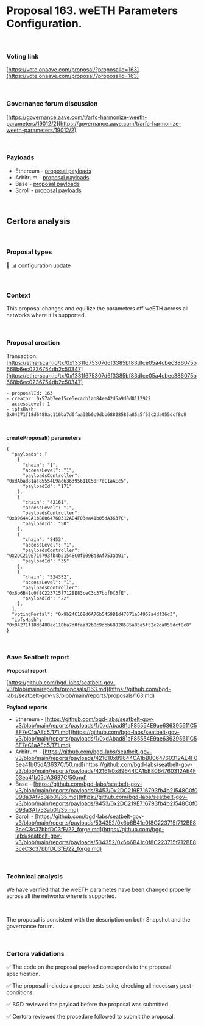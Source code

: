 # Proposal 163. weETH Parameters Configuration.

<br>

### Voting link

[https://vote.onaave.com/proposal/?proposalId=163](https://vote.onaave.com/proposal/?proposalId=163)

<br>

### Governance forum discussion

[https://governance.aave.com/t/arfc-harmonize-weeth-parameters/19012/2](https://governance.aave.com/t/arfc-harmonize-weeth-parameters/19012/2)

<br>

### Payloads

* Ethereum - [proposal payloads](https://etherscan.io/address/0x8d85e42BB8dE496ef63D28C58b54b1d9580d8564#code#F1#L1)
* Arbitrum - [proposal payloads](https://arbiscan.io/address/0xaC9d46d728FF4b8E61ce32110BbaDE37989DBcd7#code#F1#L1) 
* Base - [proposal payloads](https://basescan.org/address/0x7204d840eafF1b9E1621A90Eb4251396FE50320A#code#F1#L1) 
* Scroll - [proposal payloads](https://scrollscan.com/address/0x6949Ef84C8541Df2bE3a532a3DA6666C56e30e5b#code#F1#L1) 



<br>

## Certora analysis

<br>

### Proposal types

:wrench: :bar_chart: configuration update

<br>

### Context

This proposal changes and equilize the parameters off weETH across all networks where it is supported. 

<br>

### Proposal creation

Transaction: [https://etherscan.io/tx/0x1331f675307d6f3385bf83dfce05a4cbec386075b668b6ec0236754db2c50347](https://etherscan.io/tx/0x1331f675307d6f3385bf83dfce05a4cbec386075b668b6ec0236754db2c50347)

```
- proposalId: 163
- creator: 0x57ab7ee15ce5ecacb1ab84ee42d5a9d0d8112922
- accessLevel: 1
- ipfsHash: 0x04271f18d6488ac110ba7d0faa32b0c9dbb68828585a85a5f52c2da055dcf8c8
```

<br>

**createProposal() parameters**

```
{
  "payloads": [ 
    { 
      "chain": "1", 
      "accessLevel": "1", 
      "payloadsController": "0xdAbad81aF85554E9ae636395611C58F7eC1aAEc5", 
      "payloadId": "171" 
    }, 
    { 
      "chain": "42161", 
      "accessLevel": "1", 
      "payloadsController": "0x89644CA1bB8064760312AE4F03ea41b05dA3637C", 
      "payloadId": "50" 
    }, 
    { 
      "chain": "8453", 
      "accessLevel": "1", 
      "payloadsController": "0x2DC219E716793fb4b21548C0f009Ba3Af753ab01", 
      "payloadId": "35" 
    }, 
    { 
      "chain": "534352", 
      "accessLevel": "1", 
      "payloadsController": "0x6b6B41c0f8C223715f712BE83ceC3c37bbfDC3fE", 
      "payloadId": "22" 
    }, 
  ], 
  "votingPortal": "0x9b24C168d6A76b5459B1d47071a54962a4df36c3", 
  "ipfsHash": "0x04271f18d6488ac110ba7d0faa32b0c9dbb68828585a85a5f52c2da055dcf8c8" 
}
```

<br>

### Aave Seatbelt report

**Proposal report**

[https://github.com/bgd-labs/seatbelt-gov-v3/blob/main/reports/proposals/163.md](https://github.com/bgd-labs/seatbelt-gov-v3/blob/main/reports/proposals/163.md)

**Payload reports**

* Ethereum - [https://github.com/bgd-labs/seatbelt-gov-v3/blob/main/reports/payloads/1/0xdAbad81aF85554E9ae636395611C58F7eC1aAEc5/171.md](https://github.com/bgd-labs/seatbelt-gov-v3/blob/main/reports/payloads/1/0xdAbad81aF85554E9ae636395611C58F7eC1aAEc5/171.md)
* Arbitrum - [https://github.com/bgd-labs/seatbelt-gov-v3/blob/main/reports/payloads/421610x89644CA1bB8064760312AE4F03ea41b05dA3637C/50.md](https://github.com/bgd-labs/seatbelt-gov-v3/blob/main/reports/payloads/42161/0x89644CA1bB8064760312AE4F03ea41b05dA3637C/50.md)
* Base - [https://github.com/bgd-labs/seatbelt-gov-v3/blob/main/reports/payloads/8453/0x2DC219E716793fb4b21548C0f009Ba3Af753ab01/35.md](https://github.com/bgd-labs/seatbelt-gov-v3/blob/main/reports/payloads/8453/0x2DC219E716793fb4b21548C0f009Ba3Af753ab01/35.md)
* Scroll - [https://github.com/bgd-labs/seatbelt-gov-v3/blob/main/reports/payloads/534352/0x6b6B41c0f8C223715f712BE83ceC3c37bbfDC3fE/22_forge.md](https://github.com/bgd-labs/seatbelt-gov-v3/blob/main/reports/payloads/534352/0x6b6B41c0f8C223715f712BE83ceC3c37bbfDC3fE/22_forge.md)



<br>

### Technical analysis

We have verified that the weETH parametes have been changed properly across all the networks where is supported.

<br>

The proposal is consistent with the description on both Snapshot and the governance forum.

<br>

### Certora validations

:white_check_mark: The code on the proposal payload corresponds to the proposal specification.

:white_check_mark: The proposal includes a proper tests suite, checking all necessary post-conditions.

:white_check_mark: BGD reviewed the payload before the proposal was submitted.

:white_check_mark: Certora reviewed the procedure followed to submit the proposal.

